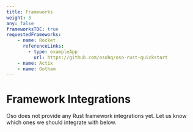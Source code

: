 ```yaml
---
title: Frameworks
weight: 3
any: false
frameworksTOC: true
requestedFrameworks:
    - name: Rocket
      referenceLinks:
        - type: exampleApp
          url: https://github.com/osohq/oso-rust-quickstart 
    - name: Actix
    - name: Gotham
---
```


# Framework Integrations

Oso does not provide any Rust framework integrations yet. Let us know which
ones we should integrate with below.
